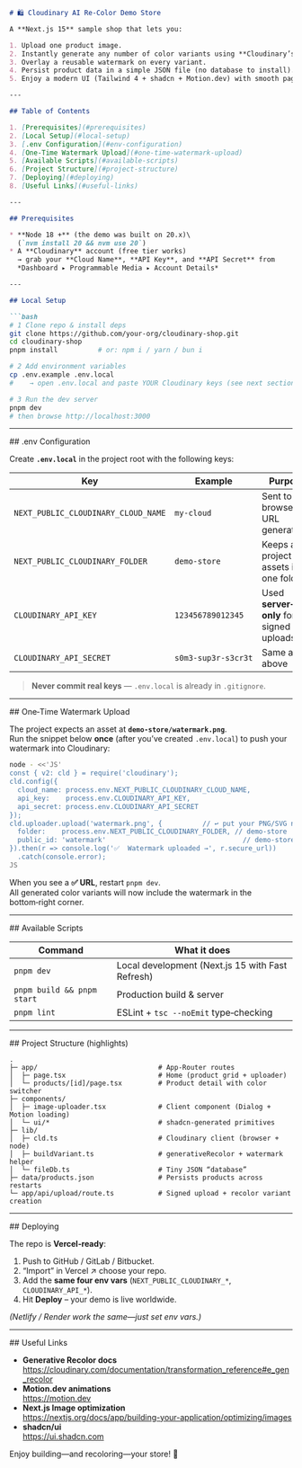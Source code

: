 ```md
# 🛍️ Cloudinary AI Re‑Color Demo Store

A **Next.js 15** sample shop that lets you:

1. Upload one product image.
2. Instantly generate any number of color variants using **Cloudinary’s Generative Recolor** transformation.
3. Overlay a reusable watermark on every variant.
4. Persist product data in a simple JSON file (no database to install).
5. Enjoy a modern UI (Tailwind 4 + shadcn + Motion.dev) with smooth page and hover animations.

---

## Table of Contents

1. [Prerequisites](#prerequisites)  
2. [Local Setup](#local-setup)  
3. [.env Configuration](#env-configuration)  
4. [One‑Time Watermark Upload](#one-time-watermark-upload)  
5. [Available Scripts](#available-scripts)  
6. [Project Structure](#project-structure)  
7. [Deploying](#deploying)  
8. [Useful Links](#useful-links)

---

## Prerequisites

* **Node 18 +** (the demo was built on 20.x)\
  (`nvm install 20 && nvm use 20`)
* A **Cloudinary** account (free tier works)  
  → grab your **Cloud Name**, **API Key**, and **API Secret** from  
  *Dashboard ▸ Programmable Media ▸ Account Details*

---

## Local Setup

```bash
# 1 Clone repo & install deps
git clone https://github.com/your‑org/cloudinary-shop.git
cd cloudinary-shop
pnpm install          # or: npm i / yarn / bun i

# 2 Add environment variables
cp .env.example .env.local
#    → open .env.local and paste YOUR Cloudinary keys (see next section)

# 3 Run the dev server
pnpm dev
# then browse http://localhost:3000
```

---

## .env Configuration

Create **`.env.local`** in the project root with the following keys:

| Key | Example | Purpose |
|-----|---------|---------|
| `NEXT_PUBLIC_CLOUDINARY_CLOUD_NAME` | `my‑cloud` | Sent to the browser for URL generation |
| `NEXT_PUBLIC_CLOUDINARY_FOLDER` | `demo-store` | Keeps all project assets in one folder |
| `CLOUDINARY_API_KEY` | `123456789012345` | Used **server‑side only** for signed uploads |
| `CLOUDINARY_API_SECRET` | `s0m3‑sup3r‑s3cr3t` | Same as above |

> **Never commit real keys** &mdash; `.env.local` is already in `.gitignore`.

---

## One‑Time Watermark Upload

The project expects an asset at **`demo-store/watermark.png`**.  
Run the snippet below **once** (after you’ve created `.env.local`) to push your watermark into Cloudinary:

```bash
node - <<'JS'
const { v2: cld } = require('cloudinary');
cld.config({
  cloud_name: process.env.NEXT_PUBLIC_CLOUDINARY_CLOUD_NAME,
  api_key:    process.env.CLOUDINARY_API_KEY,
  api_secret: process.env.CLOUDINARY_API_SECRET
});
cld.uploader.upload('watermark.png', {          // ↩️ put your PNG/SVG next to package.json
  folder:    process.env.NEXT_PUBLIC_CLOUDINARY_FOLDER, // demo-store
  public_id: 'watermark'                                  // demo-store/watermark
}).then(r => console.log('✅  Watermark uploaded →', r.secure_url))
  .catch(console.error);
JS
```

When you see a **✅ URL**, restart `pnpm dev`.  
All generated color variants will now include the watermark in the bottom‑right corner.

---

## Available Scripts

| Command | What it does |
|---------|--------------|
| `pnpm dev` | Local development (Next.js 15 with Fast Refresh) |
| `pnpm build && pnpm start` | Production build & server |
| `pnpm lint` | ESLint + `tsc --noEmit` type‑checking |

---

## Project Structure (highlights)

```
.
├─ app/                              # App‑Router routes
│  ├─ page.tsx                       # Home (product grid + uploader)
│  └─ products/[id]/page.tsx         # Product detail with color switcher
├─ components/
│  ├─ image-uploader.tsx             # Client component (Dialog + Motion loading)
│  └─ ui/*                           # shadcn‑generated primitives
├─ lib/
│  ├─ cld.ts                         # Cloudinary client (browser + node)
│  ├─ buildVariant.ts                # generativeRecolor + watermark helper
│  └─ fileDb.ts                      # Tiny JSON “database”
├─ data/products.json                # Persists products across restarts
└─ app/api/upload/route.ts           # Signed upload + recolor variant creation
```

---

## Deploying

The repo is **Vercel‑ready**:

1. Push to GitHub / GitLab / Bitbucket.  
2. “Import” in Vercel ↗️ choose your repo.  
3. Add the **same four env vars** (`NEXT_PUBLIC_CLOUDINARY_*`, `CLOUDINARY_API_*`).  
4. Hit **Deploy** – your demo is live worldwide.

*(Netlify / Render work the same—just set env vars.)*

---

## Useful Links

* **Generative Recolor docs**  
  <https://cloudinary.com/documentation/transformation_reference#e_gen_recolor>
* **Motion.dev animations**  
  <https://motion.dev>
* **Next.js Image optimization**  
  <https://nextjs.org/docs/app/building-your-application/optimizing/images>
* **shadcn/ui**  
  <https://ui.shadcn.com>

Enjoy building—and recoloring—your store! 🚀
```